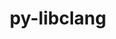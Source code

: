---
title: "py-libclang"
layout: cache
categories: [package, develop-2025-02-16]
meta: {"compilers": ["gcc@=11.4.0"], "num_specs": 1, "num_specs_by_stack": {"e4s": 1, "root": 1}, "oss": ["ubuntu22.04"], "platforms": ["linux"], "stacks": ["e4s", "root"], "targets": ["x86_64_v3"], "versions": ["16.0.0"]}
spec_details: [{"compiler": "gcc@=11.4.0", "hash": "hgejo4ckhlkpcbvbvascrwsluvv463qj", "os": "ubuntu22.04", "platform": "linux", "size": "-", "stacks": ["e4s", "root"], "tarball": "https://binaries.spack.io/develop-2025-02-16/build_cache/linux-ubuntu22.04-x86_64_v3/gcc-11.4.0/py-libclang-16.0.0/linux-ubuntu22.04-x86_64_v3-gcc-11.4.0-py-libclang-16.0.0-hgejo4ckhlkpcbvbvascrwsluvv463qj.spack", "target": "x86_64_v3", "variants": ["build_system=python_pip"], "versions": ["16.0.0"]}]
---